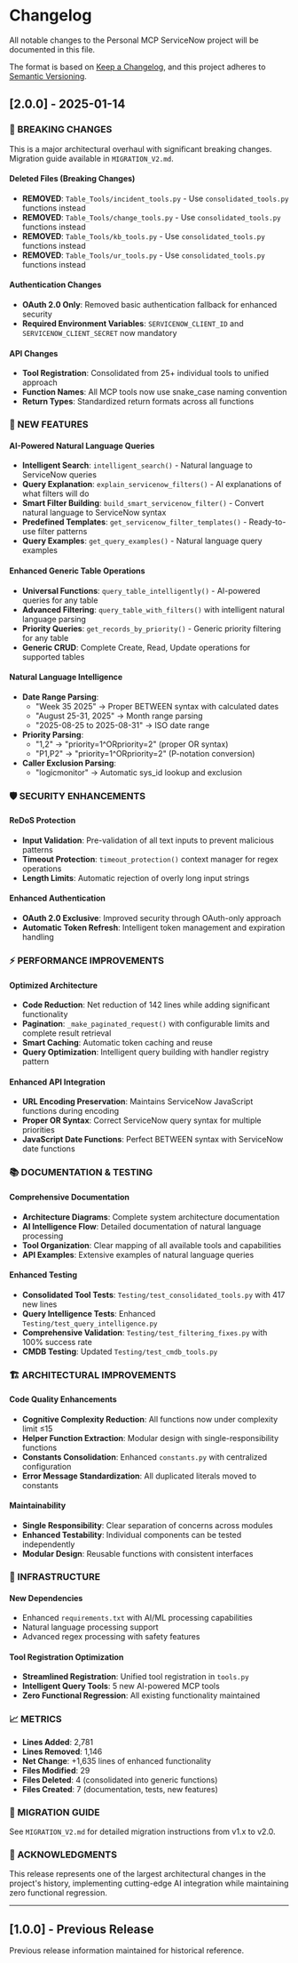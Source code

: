 # Changelog

All notable changes to the Personal MCP ServiceNow project will be documented in this file.

The format is based on [Keep a Changelog](https://keepachangelog.com/en/1.0.0/),
and this project adheres to [Semantic Versioning](https://semver.org/spec/v2.0.0.html).

## [2.0.0] - 2025-01-14

### 🚨 BREAKING CHANGES

This is a major architectural overhaul with significant breaking changes. Migration guide available in `MIGRATION_V2.md`.

#### **Deleted Files (Breaking Changes)**
- **REMOVED**: `Table_Tools/incident_tools.py` - Use `consolidated_tools.py` functions instead
- **REMOVED**: `Table_Tools/change_tools.py` - Use `consolidated_tools.py` functions instead
- **REMOVED**: `Table_Tools/kb_tools.py` - Use `consolidated_tools.py` functions instead
- **REMOVED**: `Table_Tools/ur_tools.py` - Use `consolidated_tools.py` functions instead

#### **Authentication Changes**
- **OAuth 2.0 Only**: Removed basic authentication fallback for enhanced security
- **Required Environment Variables**: `SERVICENOW_CLIENT_ID` and `SERVICENOW_CLIENT_SECRET` now mandatory

#### **API Changes**
- **Tool Registration**: Consolidated from 25+ individual tools to unified approach
- **Function Names**: All MCP tools now use snake_case naming convention
- **Return Types**: Standardized return formats across all functions

### 🚀 NEW FEATURES

#### **AI-Powered Natural Language Queries**
- **Intelligent Search**: `intelligent_search()` - Natural language to ServiceNow queries
- **Query Explanation**: `explain_servicenow_filters()` - AI explanations of what filters will do
- **Smart Filter Building**: `build_smart_servicenow_filter()` - Convert natural language to ServiceNow syntax
- **Predefined Templates**: `get_servicenow_filter_templates()` - Ready-to-use filter patterns
- **Query Examples**: `get_query_examples()` - Natural language query examples

#### **Enhanced Generic Table Operations**
- **Universal Functions**: `query_table_intelligently()` - AI-powered queries for any table
- **Advanced Filtering**: `query_table_with_filters()` with intelligent natural language parsing
- **Priority Queries**: `get_records_by_priority()` - Generic priority filtering for any table
- **Generic CRUD**: Complete Create, Read, Update operations for supported tables

#### **Natural Language Intelligence**
- **Date Range Parsing**:
  - "Week 35 2025" → Proper BETWEEN syntax with calculated dates
  - "August 25-31, 2025" → Month range parsing
  - "2025-08-25 to 2025-08-31" → ISO date range
- **Priority Parsing**:
  - "1,2" → "priority=1^ORpriority=2" (proper OR syntax)
  - "P1,P2" → "priority=1^ORpriority=2" (P-notation conversion)
- **Caller Exclusion Parsing**:
  - "logicmonitor" → Automatic sys_id lookup and exclusion

### 🛡️ SECURITY ENHANCEMENTS

#### **ReDoS Protection**
- **Input Validation**: Pre-validation of all text inputs to prevent malicious patterns
- **Timeout Protection**: `timeout_protection()` context manager for regex operations
- **Length Limits**: Automatic rejection of overly long input strings

#### **Enhanced Authentication**
- **OAuth 2.0 Exclusive**: Improved security through OAuth-only approach
- **Automatic Token Refresh**: Intelligent token management and expiration handling

### ⚡ PERFORMANCE IMPROVEMENTS

#### **Optimized Architecture**
- **Code Reduction**: Net reduction of 142 lines while adding significant functionality
- **Pagination**: `_make_paginated_request()` with configurable limits and complete result retrieval
- **Smart Caching**: Automatic token caching and reuse
- **Query Optimization**: Intelligent query building with handler registry pattern

#### **Enhanced API Integration**
- **URL Encoding Preservation**: Maintains ServiceNow JavaScript functions during encoding
- **Proper OR Syntax**: Correct ServiceNow query syntax for multiple priorities
- **JavaScript Date Functions**: Perfect BETWEEN syntax with ServiceNow date functions

### 📚 DOCUMENTATION & TESTING

#### **Comprehensive Documentation**
- **Architecture Diagrams**: Complete system architecture documentation
- **AI Intelligence Flow**: Detailed documentation of natural language processing
- **Tool Organization**: Clear mapping of all available tools and capabilities
- **API Examples**: Extensive examples of natural language queries

#### **Enhanced Testing**
- **Consolidated Tool Tests**: `Testing/test_consolidated_tools.py` with 417 new lines
- **Query Intelligence Tests**: Enhanced `Testing/test_query_intelligence.py`
- **Comprehensive Validation**: `Testing/test_filtering_fixes.py` with 100% success rate
- **CMDB Testing**: Updated `Testing/test_cmdb_tools.py`

### 🏗️ ARCHITECTURAL IMPROVEMENTS

#### **Code Quality Enhancements**
- **Cognitive Complexity Reduction**: All functions now under complexity limit ≤15
- **Helper Function Extraction**: Modular design with single-responsibility functions
- **Constants Consolidation**: Enhanced `constants.py` with centralized configuration
- **Error Message Standardization**: All duplicated literals moved to constants

#### **Maintainability**
- **Single Responsibility**: Clear separation of concerns across modules
- **Enhanced Testability**: Individual components can be tested independently
- **Modular Design**: Reusable functions with consistent interfaces

### 🔧 INFRASTRUCTURE

#### **New Dependencies**
- Enhanced `requirements.txt` with AI/ML processing capabilities
- Natural language processing support
- Advanced regex processing with safety features

#### **Tool Registration Optimization**
- **Streamlined Registration**: Unified tool registration in `tools.py`
- **Intelligent Query Tools**: 5 new AI-powered MCP tools
- **Zero Functional Regression**: All existing functionality maintained

### 📈 METRICS

- **Lines Added**: 2,781
- **Lines Removed**: 1,146
- **Net Change**: +1,635 lines of enhanced functionality
- **Files Modified**: 29
- **Files Deleted**: 4 (consolidated into generic functions)
- **Files Created**: 7 (documentation, tests, new features)

### 🔄 MIGRATION GUIDE

See `MIGRATION_V2.md` for detailed migration instructions from v1.x to v2.0.

### 🙏 ACKNOWLEDGMENTS

This release represents one of the largest architectural changes in the project's history, implementing cutting-edge AI integration while maintaining zero functional regression.

---

## [1.0.0] - Previous Release

Previous release information maintained for historical reference.